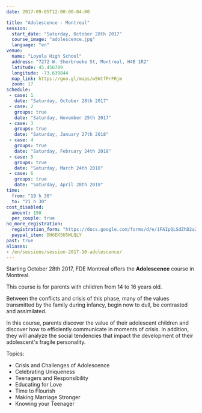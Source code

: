 ```yaml
---
date: 2017-09-05T12:00:00-04:00

title: "Adolescence - Montreal"
session:
  start_date: "Saturday, October 28th 2017"
  course_image: "adolescence.jpg"
  language: "en"
venue:
  name: "Loyola High School"
  address: "7272 W. Sherbrooke St, Montreal, H4B 1R2"
  latitude: 45.456789
  longitude: -73.639844
  map_link: https://goo.gl/maps/w5WtfPrFRjm
  zoom: 17
schedule:
 - case: 1
   date: "Saturday, October 28th 2017"
 - case: 2
   groups: true
   date: "Saturday, November 25th 2017"
 - case: 3
   groups: true
   date: "Saturday, January 27th 2018"
 - case: 4
   groups: true
   date: "Saturday, February 24th 2018"
 - case: 5
   groups: true
   date: "Saturday, March 24th 2018"
 - case: 6
   groups: true
   date: "Saturday, April 28th 2018"
time:
  from: "19 h 30"
  to: "21 h 30"
cost_disabled:
  amount: 150
  per_couple: true
no_more_registration:
  registration_form: "https://docs.google.com/forms/d/e/1FAIpQLSdZhD2aZesbUnmcd8Utp6X-1iKoV6GiCxJZvHz6kYlpFNEbOw/viewform?usp=sf_link"
  paypal_item: DH6EK5U5WLQLY
past: true
aliases:
- /en/sessions/session-2017-10-adolescence/
---
```


Starting October 28th 2017, FDE Montreal offers the **Adolescence** course in Montreal.

This course is for parents with children from 14 to 16 years old.

Between the conflicts and crisis of this phase, many of the values transmitted
by the family during infancy, begin now to dull, be contrasted and assimilated.

In this course, parents discover the value of their adolescent children and
discover how to efficiently communicate in moments of crisis. In addition, they
will analyze the social tendencies that impact the development of their
adolescent's fragile personality.

Topics:

* Crisis and Challenges of Adolescence
* Celebrating Uniqueness
* Teenagers and Responsibility
* Educating for Love
* Time to Flourish
* Making Marriage Stronger
* Knowing your Teenager

